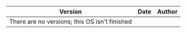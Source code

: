 | Version |  Date  | Author           |
| ------- | ------ | ---------------- |
| There are no versions; this OS isn't finished               |
